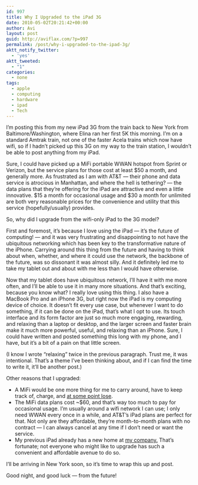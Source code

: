 ```yaml
---
id: 997
title: Why I Upgraded to the iPad 3G
date: 2010-05-02T20:21:42+00:00
author: Avi
layout: post
guid: http://aviflax.com/?p=997
permalink: /post/why-i-upgraded-to-the-ipad-3g/
aktt_notify_twitter:
  - 'yes'
aktt_tweeted:
  - "1"
categories:
  - none
tags:
  - apple
  - computing
  - hardware
  - ipad
  - Tech
---
```

I&#8217;m posting this from my new iPad 3G from the train back to New York from Baltimore/Washington, where Elina ran her first 5K this morning. I&#8217;m on a standard Amtrak train, not one of the faster Acela trains which now have wifi, so if I hadn&#8217;t picked up this 3G on my way to the train station, I wouldn&#8217;t be able to post anything from my iPad.

Sure, I could have picked up a MiFi portable WWAN hotspot from Sprint or Verizon, but the service plans for those cost at least $50 a month, and generally more. As frustrated as I am with AT&T — their phone and data service is atrocious in Manhattan, and where the hell is tethering? — the data plans that they&#8217;re offering for the iPad are attractive and even a little innovative. $15 a month for occasional usage and $30 a month for unlimited are both very reasonable prices for the convenience and utility that this service (hopefully/usually) provides.

So, why did I upgrade from the wifi-only iPad to the 3G model?

First and foremost, it&#8217;s because I love using the iPad — it&#8217;s the future of computing! — and it was very frustrating and disappointing to not have the ubiquitous networking which has been key to the transformative nature of the iPhone. Carrying around this thing from the future and having to think about when, whether, and where it could use the network, the backbone of the future, was so dissonant it was almost silly. And it definitely led me to take my tablet out and about with me less than I would have otherwise.

Now that my tablet does have ubiquitous network, I&#8217;ll have it with me more often, and I&#8217;ll be able to use it in many more situations. And that&#8217;s exciting, because you know what? I really love using this thing. I also have a MacBook Pro and an iPhone 3G, but right now the iPad is my computing device of choice. It doesn&#8217;t fit every use case, but whenever I want to do something, if it can be done on the iPad, that&#8217;s what I opt to use. Its touch interface and its form factor are just so much more engaging, rewarding, and relaxing than a laptop or desktop, and the larger screen and faster brain make it much more powerful, useful, and relaxing than an iPhone. Sure, I could have written and posted something this long with my phone, and I have, but it&#8217;s a bit of a pain on that little screen.

(I know I wrote &#8220;relaxing&#8221; twice in the previous paragraph. Trust me, it was intentional. That&#8217;s a theme I&#8217;ve been thinking about, and if I can find the time to write it, it&#8217;ll be another post.)

Other reasons that I upgraded:

  * A MiFi would be one more thing for me to carry around, have to keep track of, charge, and [at some point lose](http://twitter.com/avi4now/status/13069225608).
  * The MiFi data plans cost ~$60, and that&#8217;s way too much to pay for occasional usage. I&#8217;m usually around a wifi network I can use; I only need WWAN every once in a while, and AT&T&#8217;s iPad plans are perfect for that. Not only are they affordable, they&#8217;re month-to-month plans with no contract — I can always cancel at any time if I don&#8217;t need or want the service.
  * My previous iPad already has a new home at [my company.](http://arc90.com) That&#8217;s fortunate; not everyone who might like to upgrade has such a convenient and affordable avenue to do so.

I&#8217;ll be arriving in New York soon, so it&#8217;s time to wrap this up and post.

Good night, and good luck — from the future!